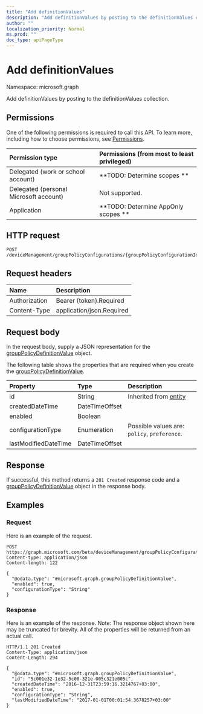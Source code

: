```yaml
---
title: "Add definitionValues"
description: "Add definitionValues by posting to the definitionValues collection."
author: ""
localization_priority: Normal
ms.prod: ""
doc_type: apiPageType
---
```


# Add definitionValues

Namespace: microsoft.graph

Add definitionValues by posting to the definitionValues collection.

## Permissions
One of the following permissions is required to call this API. To learn more, including how to choose permissions, see [Permissions](/concepts/permissions-reference.md).

|Permission type|Permissions (from most to least privileged)|
|:---|:---|
|Delegated (work or school account)|**TODO: Determine scopes **|
|Delegated (personal Microsoft account)|Not supported.|
|Application|**TODO: Determine AppOnly scopes **|

## HTTP request
<!-- {
  "blockType": "ignored"
}
-->
``` http
POST /deviceManagement/groupPolicyConfigurations/{groupPolicyConfigurationId}/definitionValues/$ref
```

## Request headers
|Name|Description|
|:---|:---|
|Authorization|Bearer {token}.Required|
|Content-Type|application/json.Required|

## Request body
In the request body, supply a JSON representation for the [groupPolicyDefinitionValue](../resources/grouppolicydefinitionvalue.md) object.

The following table shows the properties that are required when you create the [groupPolicyDefinitionValue](../resources/grouppolicydefinitionvalue.md).

|Property|Type|Description|
|:---|:---|:---|
|id|String| Inherited from [entity](../resources/entity.md)|
|createdDateTime|DateTimeOffset||
|enabled|Boolean||
|configurationType|Enumeration| Possible values are: `policy`, `preference`.|
|lastModifiedDateTime|DateTimeOffset||



## Response
If successful, this method returns a `201 Created` response code and a [groupPolicyDefinitionValue](../resources/grouppolicydefinitionvalue.md) object in the response body.

## Examples

### Request
Here is an example of the request.
<!-- {
  "blockType": "request",
  "name": "create_grouppolicydefinitionvalue_from_"
}
-->
``` http
POST https://graph.microsoft.com/beta/deviceManagement/groupPolicyConfigurations/{groupPolicyConfigurationId}/definitionValues
Content-type: application/json
Content-length: 122

{
  "@odata.type": "#microsoft.graph.groupPolicyDefinitionValue",
  "enabled": true,
  "configurationType": "String"
}
```

### Response
Here is an example of the response. Note: The response object shown here may be truncated for brevity. All of the properties will be returned from an actual call.
<!-- {
  "blockType": "response",
  "truncated": true,
  "@odata.type": "microsoft.graph.grouppolicydefinitionvalue"
}
-->
``` http
HTTP/1.1 201 Created
Content-Type: application/json
Content-Length: 294

{
  "@odata.type": "#microsoft.graph.groupPolicyDefinitionValue",
  "id": "5c001e32-1e32-5c00-321e-005c321e005c",
  "createdDateTime": "2016-12-31T23:59:16.3214767+03:00",
  "enabled": true,
  "configurationType": "String",
  "lastModifiedDateTime": "2017-01-01T00:01:54.3678257+03:00"
}
```

